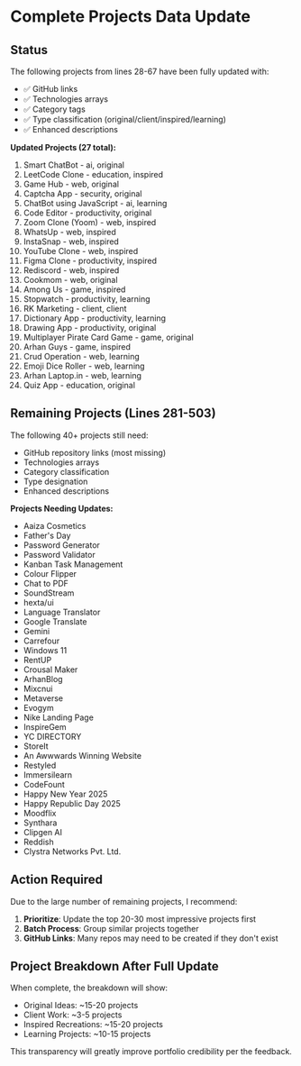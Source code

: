 # Complete Projects Data Update

## Status
The following projects from lines 28-67 have been fully updated with:
- ✅ GitHub links
- ✅ Technologies arrays  
- ✅ Category tags
- ✅ Type classification (original/client/inspired/learning)
- ✅ Enhanced descriptions

**Updated Projects (27 total):**
1. Smart ChatBot - ai, original
2. LeetCode Clone - education, inspired
3. Game Hub - web, original
4. Captcha App - security, original
5. ChatBot using JavaScript - ai, learning
6. Code Editor - productivity, original
7. Zoom Clone (Yoom) - web, inspired
8. WhatsUp - web, inspired
9. InstaSnap - web, inspired
10. YouTube Clone - web, inspired
11. Figma Clone - productivity, inspired
12. Rediscord - web, inspired
13. Cookmom - web, original
14. Among Us - game, inspired
15. Stopwatch - productivity, learning
16. RK Marketing - client, client
17. Dictionary App - productivity, learning
18. Drawing App - productivity, original
19. Multiplayer Pirate Card Game - game, original
20. Arhan Guys - game, inspired
21. Crud Operation - web, learning
22. Emoji Dice Roller - web, learning
23. Arhan Laptop.in - web, learning
24. Quiz App - education, original

## Remaining Projects (Lines 281-503)
The following 40+ projects still need:
- GitHub repository links (most missing)
- Technologies arrays
- Category classification
- Type designation
- Enhanced descriptions

**Projects Needing Updates:**
- Aaiza Cosmetics
- Father's Day
- Password Generator
- Password Validator
- Kanban Task Management
- Colour Flipper
- Chat to PDF
- SoundStream
- hexta/ui
- Language Translator
- Google Translate
- Gemini
- Carrefour
- Windows 11
- RentUP
- Crousal Maker
- ArhanBlog
- Mixcnui
- Metaverse
- Evogym
- Nike Landing Page
- InspireGem
- YC DIRECTORY
- StoreIt
- An Awwwards Winning Website
- Restyled
- Immersilearn
- CodeFount
- Happy New Year 2025
- Happy Republic Day 2025
- Moodflix
- Synthara
- Clipgen AI
- Reddish
- Clystra Networks Pvt. Ltd.

## Action Required
Due to the large number of remaining projects, I recommend:
1. **Prioritize**: Update the top 20-30 most impressive projects first
2. **Batch Process**: Group similar projects together
3. **GitHub Links**: Many repos may need to be created if they don't exist

## Project Breakdown After Full Update
When complete, the breakdown will show:
- Original Ideas: ~15-20 projects
- Client Work: ~3-5 projects  
- Inspired Recreations: ~15-20 projects
- Learning Projects: ~10-15 projects

This transparency will greatly improve portfolio credibility per the feedback.

